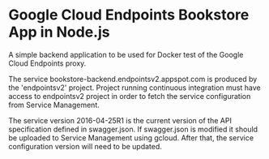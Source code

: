 # Google Cloud Endpoints Bookstore App in Node.js

A simple backend application to be used for Docker test of the
Google Cloud Endpoints proxy.

The service bookstore-backend.endpointsv2.appspot.com is produced
by the 'endpointsv2' project. Project running continuous integration
must have access to endpointsv2 project in order to fetch the service
configuration from Service Management.

The service version 2016-04-25R1 is the current version of the API
specification defined in swagger.json. If swagger.json is modified
it should be uploaded to Service Management using gcloud. After that,
the service configuration version will need to be updated.
